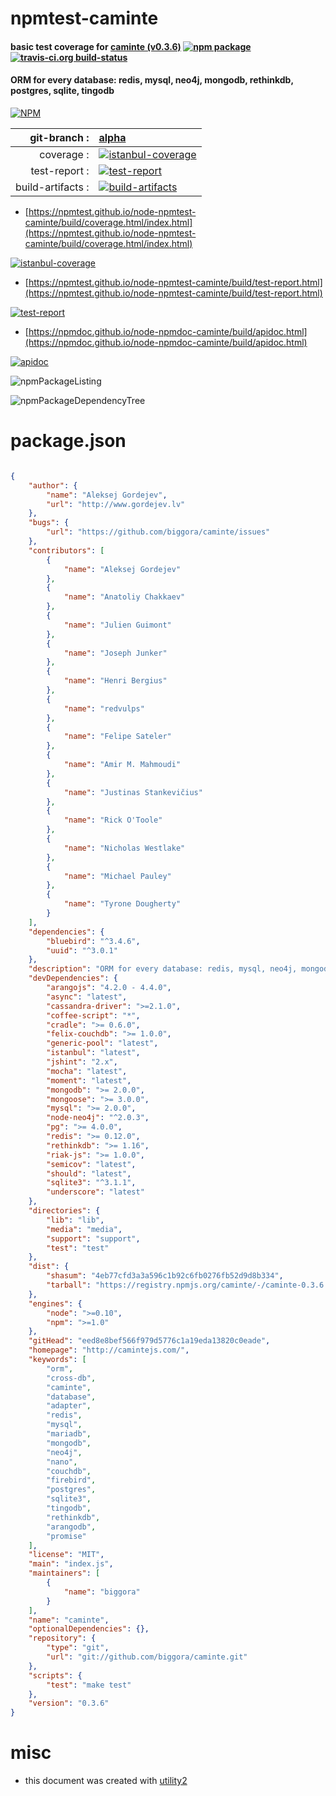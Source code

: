 # npmtest-caminte

#### basic test coverage for  [caminte (v0.3.6)](http://camintejs.com/)  [![npm package](https://img.shields.io/npm/v/npmtest-caminte.svg?style=flat-square)](https://www.npmjs.org/package/npmtest-caminte) [![travis-ci.org build-status](https://api.travis-ci.org/npmtest/node-npmtest-caminte.svg)](https://travis-ci.org/npmtest/node-npmtest-caminte)

#### ORM for every database: redis, mysql, neo4j, mongodb, rethinkdb, postgres, sqlite, tingodb

[![NPM](https://nodei.co/npm/caminte.png?downloads=true&downloadRank=true&stars=true)](https://www.npmjs.com/package/caminte)

| git-branch : | [alpha](https://github.com/npmtest/node-npmtest-caminte/tree/alpha)|
|--:|:--|
| coverage : | [![istanbul-coverage](https://npmtest.github.io/node-npmtest-caminte/build/coverage.badge.svg)](https://npmtest.github.io/node-npmtest-caminte/build/coverage.html/index.html)|
| test-report : | [![test-report](https://npmtest.github.io/node-npmtest-caminte/build/test-report.badge.svg)](https://npmtest.github.io/node-npmtest-caminte/build/test-report.html)|
| build-artifacts : | [![build-artifacts](https://npmtest.github.io/node-npmtest-caminte/glyphicons_144_folder_open.png)](https://github.com/npmtest/node-npmtest-caminte/tree/gh-pages/build)|

- [https://npmtest.github.io/node-npmtest-caminte/build/coverage.html/index.html](https://npmtest.github.io/node-npmtest-caminte/build/coverage.html/index.html)

[![istanbul-coverage](https://npmtest.github.io/node-npmtest-caminte/build/screenCapture.buildCi.browser.%252Ftmp%252Fbuild%252Fcoverage.lib.html.png)](https://npmtest.github.io/node-npmtest-caminte/build/coverage.html/index.html)

- [https://npmtest.github.io/node-npmtest-caminte/build/test-report.html](https://npmtest.github.io/node-npmtest-caminte/build/test-report.html)

[![test-report](https://npmtest.github.io/node-npmtest-caminte/build/screenCapture.buildCi.browser.%252Ftmp%252Fbuild%252Ftest-report.html.png)](https://npmtest.github.io/node-npmtest-caminte/build/test-report.html)

- [https://npmdoc.github.io/node-npmdoc-caminte/build/apidoc.html](https://npmdoc.github.io/node-npmdoc-caminte/build/apidoc.html)

[![apidoc](https://npmdoc.github.io/node-npmdoc-caminte/build/screenCapture.buildCi.browser.%252Ftmp%252Fbuild%252Fapidoc.html.png)](https://npmdoc.github.io/node-npmdoc-caminte/build/apidoc.html)

![npmPackageListing](https://npmtest.github.io/node-npmtest-caminte/build/screenCapture.npmPackageListing.svg)

![npmPackageDependencyTree](https://npmtest.github.io/node-npmtest-caminte/build/screenCapture.npmPackageDependencyTree.svg)



# package.json

```json

{
    "author": {
        "name": "Aleksej Gordejev",
        "url": "http://www.gordejev.lv"
    },
    "bugs": {
        "url": "https://github.com/biggora/caminte/issues"
    },
    "contributors": [
        {
            "name": "Aleksej Gordejev"
        },
        {
            "name": "Anatoliy Chakkaev"
        },
        {
            "name": "Julien Guimont"
        },
        {
            "name": "Joseph Junker"
        },
        {
            "name": "Henri Bergius"
        },
        {
            "name": "redvulps"
        },
        {
            "name": "Felipe Sateler"
        },
        {
            "name": "Amir M. Mahmoudi"
        },
        {
            "name": "Justinas Stankevičius"
        },
        {
            "name": "Rick O'Toole"
        },
        {
            "name": "Nicholas Westlake"
        },
        {
            "name": "Michael Pauley"
        },
        {
            "name": "Tyrone Dougherty"
        }
    ],
    "dependencies": {
        "bluebird": "^3.4.6",
        "uuid": "^3.0.1"
    },
    "description": "ORM for every database: redis, mysql, neo4j, mongodb, rethinkdb, postgres, sqlite, tingodb",
    "devDependencies": {
        "arangojs": "4.2.0 - 4.4.0",
        "async": "latest",
        "cassandra-driver": ">=2.1.0",
        "coffee-script": "*",
        "cradle": ">= 0.6.0",
        "felix-couchdb": ">= 1.0.0",
        "generic-pool": "latest",
        "istanbul": "latest",
        "jshint": "2.x",
        "mocha": "latest",
        "moment": "latest",
        "mongodb": ">= 2.0.0",
        "mongoose": ">= 3.0.0",
        "mysql": ">= 2.0.0",
        "node-neo4j": "^2.0.3",
        "pg": ">= 4.0.0",
        "redis": ">= 0.12.0",
        "rethinkdb": ">= 1.16",
        "riak-js": ">= 1.0.0",
        "semicov": "latest",
        "should": "latest",
        "sqlite3": "^3.1.1",
        "underscore": "latest"
    },
    "directories": {
        "lib": "lib",
        "media": "media",
        "support": "support",
        "test": "test"
    },
    "dist": {
        "shasum": "4eb77cfd3a3a596c1b92c6fb0276fb52d9d8b334",
        "tarball": "https://registry.npmjs.org/caminte/-/caminte-0.3.6.tgz"
    },
    "engines": {
        "node": ">=0.10",
        "npm": ">=1.0"
    },
    "gitHead": "eed8e8bef566f979d5776c1a19eda13820c0eade",
    "homepage": "http://camintejs.com/",
    "keywords": [
        "orm",
        "cross-db",
        "caminte",
        "database",
        "adapter",
        "redis",
        "mysql",
        "mariadb",
        "mongodb",
        "neo4j",
        "nano",
        "couchdb",
        "firebird",
        "postgres",
        "sqlite3",
        "tingodb",
        "rethinkdb",
        "arangodb",
        "promise"
    ],
    "license": "MIT",
    "main": "index.js",
    "maintainers": [
        {
            "name": "biggora"
        }
    ],
    "name": "caminte",
    "optionalDependencies": {},
    "repository": {
        "type": "git",
        "url": "git://github.com/biggora/caminte.git"
    },
    "scripts": {
        "test": "make test"
    },
    "version": "0.3.6"
}
```



# misc
- this document was created with [utility2](https://github.com/kaizhu256/node-utility2)
